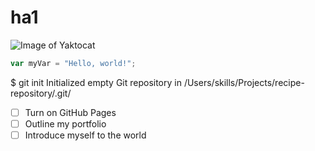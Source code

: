 # ha1

![Image of Yaktocat](https://octodex.github.com/images/yaktocat.png)

``` javascript
var myVar = "Hello, world!";
```


$ git init
Initialized empty Git repository in /Users/skills/Projects/recipe-repository/.git/

- [ ] Turn on GitHub Pages
- [ ] Outline my portfolio
- [ ] Introduce myself to the world
